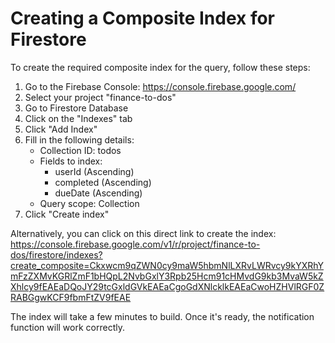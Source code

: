 # Creating a Composite Index for Firestore

To create the required composite index for the query, follow these steps:

1. Go to the Firebase Console: https://console.firebase.google.com/
2. Select your project "finance-to-dos"
3. Go to Firestore Database
4. Click on the "Indexes" tab
5. Click "Add Index"
6. Fill in the following details:
   - Collection ID: todos
   - Fields to index:
     - userId (Ascending)
     - completed (Ascending)
     - dueDate (Ascending)
   - Query scope: Collection
7. Click "Create index"

Alternatively, you can click on this direct link to create the index:
https://console.firebase.google.com/v1/r/project/finance-to-dos/firestore/indexes?create_composite=Ckxwcm9qZWN0cy9maW5hbmNlLXRvLWRvcy9kYXRhYmFzZXMvKGRlZmF1bHQpL2NvbGxlY3Rpb25Hcm91cHMvdG9kb3MvaW5kZXhlcy9fEAEaDQoJY29tcGxldGVkEAEaCgoGdXNlcklkEAEaCwoHZHVlRGF0ZRABGgwKCF9fbmFtZV9fEAE

The index will take a few minutes to build. Once it's ready, the notification function will work correctly.